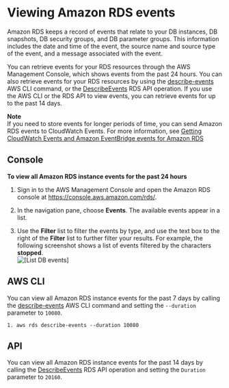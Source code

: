 # Viewing Amazon RDS events<a name="USER_ListEvents"></a>

 Amazon RDS keeps a record of events that relate to your DB instances, DB snapshots, DB security groups, and DB parameter groups\. This information includes the date and time of the event, the source name and source type of the event, and a message associated with the event\.

You can retrieve events for your RDS resources through the AWS Management Console, which shows events from the past 24 hours\. You can also retrieve events for your RDS resources by using the [describe\-events](https://docs.aws.amazon.com/cli/latest/reference/rds/describe-events.html) AWS CLI command, or the [DescribeEvents](https://docs.aws.amazon.com/AmazonRDS/latest/APIReference/API_DescribeEvents.html) RDS API operation\. If you use the AWS CLI or the RDS API to view events, you can retrieve events for up to the past 14 days\. 

**Note**  
If you need to store events for longer periods of time, you can send Amazon RDS events to CloudWatch Events\. For more information, see [Getting CloudWatch Events and Amazon EventBridge events for Amazon RDS](rds-cloud-watch-events.md)

## Console<a name="USER_ListEvents.CON"></a>

**To view all Amazon RDS instance events for the past 24 hours**

1. Sign in to the AWS Management Console and open the Amazon RDS console at [https://console\.aws\.amazon\.com/rds/](https://console.aws.amazon.com/rds/)\.

1. In the navigation pane, choose **Events**\. The available events appear in a list\.

1. Use the **Filter** list to filter the events by type, and use the text box to the right of the **Filter** list to further filter your results\. For example, the following screenshot shows a list of events filtered by the characters **stopped**\.  
![\[List DB events\]](http://docs.aws.amazon.com/AmazonRDS/latest/UserGuide/images/ListEvents.png)

## AWS CLI<a name="USER_ListEvents.CLI"></a>

You can view all Amazon RDS instance events for the past 7 days by calling the [describe\-events](https://docs.aws.amazon.com/cli/latest/reference/rds/describe-events.html) AWS CLI command and setting the `--duration` parameter to `10080`\. 

```
1. aws rds describe-events --duration 10080
```

## API<a name="USER_ListEvents.API"></a>

You can view all Amazon RDS instance events for the past 14 days by calling the [DescribeEvents](https://docs.aws.amazon.com/AmazonRDS/latest/APIReference/API_DescribeEvents.html) RDS API operation and setting the `Duration` parameter to `20160`\.

## <a name="USER_ListEvents.related"></a>